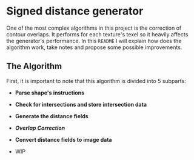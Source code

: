 # Signed distance generator

One of the most complex algorithms in this project is the correction of contour overlaps.
It performs for each texture's texel so it heavily affects the generator's performance.
In this `README` I will explain how does the algorithm work, take notes and propose
some possible improvements.

## The Algorithm

First, it is important to note that this algorithm is divided into 5 subparts:

- **Parse shape's instructions**
- **Check for intersections and store intersection data**
- **Generate the distance fields**
- ***Overlap Correction***
- **Convert distance fields to image data**

- WIP
